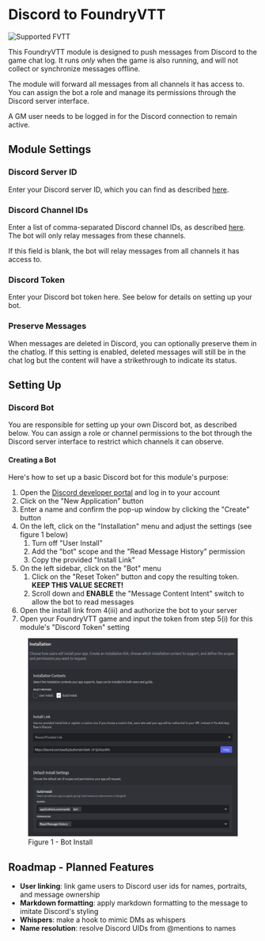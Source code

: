 # Discord to FoundryVTT

![Supported FVTT](https://img.shields.io/endpoint?url=https%3A%2F%2Ffoundryshields.com%2Fversion%3Fstyle%3Dfor-the-badge%26url%3Dhttps%3A%2F%2Fgithub.com%2Feryon%2Fdiscord-to-fvtt%2Fraw%2Fmain%2Fmodule.json)

This FoundryVTT module is designed to push messages from Discord to the game chat log. It runs *only* when the game is
also running, and will not collect or synchronize messages offline.

The module will forward all messages from all channels it has access to. You can assign the bot a role and manage its
permissions through the Discord server interface.

A GM user needs to be logged in for the Discord connection to remain active.

## Module Settings

### Discord Server ID

Enter your Discord server ID, which you can find as described [here](https://support.discord.com/hc/en-us/articles/206346498-Where-can-I-find-my-User-Server-Message-ID#h_01HRSTXPS5FSFA0VWMY2CKGZXA).

### Discord Channel IDs

Enter a list of comma-separated Discord channel IDs, as described [here](https://support.discord.com/hc/en-us/articles/206346498-Where-can-I-find-my-User-Server-Message-ID#h_01HRSTXPS5FMK2A5SMVSX4JW4E).
The bot will only relay messages from these channels.

If this field is blank, the bot will relay messages from all channels it has access to.

### Discord Token

Enter your Discord bot token here. See below for details on setting up your bot.

### Preserve Messages

When messages are deleted in Discord, you can optionally preserve them in the chatlog. If this setting is enabled,
deleted messages will still be in the chat log but the content will have a strikethrough to indicate its status.

## Setting Up

### Discord Bot

You are responsible for setting up your own Discord bot, as described below. You can assign a role or channel
permissions to the bot through the Discord server interface to restrict which channels it can observe.

#### Creating a Bot

Here's how to set up a basic Discord bot for this module's purpose:

1. Open the [Discord developer portal](https://discord.com/developers/applications) and log in to your account
2. Click on the "New Application" button
3. Enter a name and confirm the pop-up window by clicking the "Create" button
4. On the left, click on the "Installation" menu and adjust the settings (see figure 1 below)
   1. Turn off "User Install"
   2. Add the "bot" scope and the "Read Message History" permission
   3. Copy the provided "Install Link"
5. On the left sidebar, click on the "Bot" menu
   1. Click on the "Reset Token" button and copy the resulting token. **KEEP THIS VALUE SECRET!**
   2. Scroll down and **ENABLE** the "Message Content Intent" switch to allow the bot to read messages
6. Open the install link from 4(iii) and authorize the bot to your server
7. Open your FoundryVTT game and input the token from step 5(i) for this module's "Discord Token" setting

<figure>
    <img alt='figure-1' src='docs/bot-install.png' height='400'/>
    <figcaption>Figure 1 - Bot Install</figcaption>
</figure>

## Roadmap - Planned Features

- **User linking**: link game users to Discord user ids for names, portraits, and message ownership
- **Markdown formatting**: apply markdown formatting to the message to imitate Discord's styling
- **Whispers**: make a hook to mimic DMs as whispers
- **Name resolution**: resolve Discord UIDs from @mentions to names

